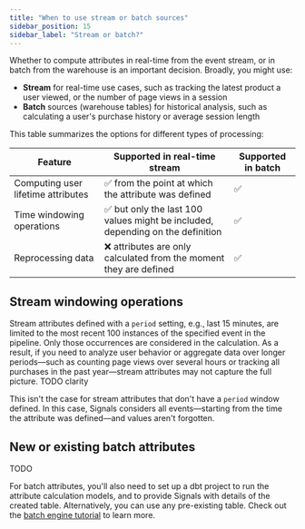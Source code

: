 ```yaml
---
title: "When to use stream or batch sources"
sidebar_position: 15
sidebar_label: "Stream or batch?"
---
```


Whether to compute attributes in real-time from the event stream, or in batch from the warehouse is an important decision. Broadly, you might use:
* **Stream** for real-time use cases, such as tracking the latest product a user viewed, or the number of page views in a session
* **Batch** sources (warehouse tables) for historical analysis, such as calculating a user's purchase history or average session length

This table summarizes the options for different types of processing:

| Feature                            | Supported in real-time stream                                                 | Supported in batch |
| ---------------------------------- | ----------------------------------------------------------------------------- | ------------------ |
| Computing user lifetime attributes | ✅ from the point at which the attribute was defined                           | ✅                  |
| Time windowing operations          | ✅ but only the last 100 values might be included, depending on the definition | ✅                  |
| Reprocessing data                  | ❌ attributes are only calculated from the moment they are defined             | ✅                  |

## Stream windowing operations

Stream attributes defined with a `period` setting, e.g., last 15 minutes, are limited to the most recent 100 instances of the specified event in the pipeline. Only those occurrences are considered in the calculation. As a result, if you need to analyze user behavior or aggregate data over longer periods—such as counting page views over several hours or tracking all purchases in the past year—stream attributes may not capture the full picture. TODO clarity

This isn't the case for stream attributes that don't have a `period` window defined. In this case, Signals considers all events—starting from the time the attribute was defined—and values aren't forgotten.

## New or existing batch attributes

TODO

For batch attributes, you'll also need to set up a dbt project to run the attribute calculation models, and to provide Signals with details of the created table. Alternatively, you can use any pre-existing table. Check out the [batch engine tutorial](/tutorials/signals-batch-engine/start/) to learn more.
